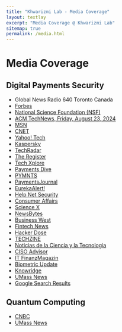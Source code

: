 ```yaml
---
title: "Khwarizmi Lab - Media Coverage"
layout: textlay
excerpt: "Media Coverage @ Khwarizmi Lab"
sitemap: true
permalink: /media.html
---
```


# Media Coverage

## Digital Payments Security
- Global News Radio 640 Toronto Canada
- <a href="https://www.forbes.com/sites/billhardekopf/2024/08/22/this-week-in-credit-card-news-people-using-cash-back-cards-to-help-during-tough-economy/" title="This Week In Credit Card News: Digital Wallets Can Allow Purchases with Stolen Credit Cards" target='_blank'>Forbes</a>
- <a href="https://www.youtube.com/watch?v=da-4BQukeQM" title="Digital wallets can allow purchases with stolen credit cards" target='_blank'>National Science Foundation (NSF)</a>
- <a href="https://technews.acm.org/archives.cfm?fo=2024-08-aug/aug-23-2024.html" title="A Loophole in Digital Wallet Security" target='_blank'>ACM TechNews, Friday, August 23, 2024</a>
- <a href="https://www.msn.com/en-us/money/personalfinance/digital-wallets-allow-for-the-use-of-stolen-credit-cards/ar-AA1p7TFh?ocid=finance-verthp-feeds" title="Digital wallets allow for the use of stolen credit cards" target='_blank'>MSN</a>
- <a href="https://www.cnet.com/personal-finance/credit-cards/advice/are-digital-wallets-safe-heres-how-to-protect-your-financial-information-in-2024/" title="Are Digital Wallets Safe? Here's How to Protect Your Financial Information in 2024" target='_blank'>CNET</a>
- <a href="https://www.yahoo.com/tech/digital-wallets-allow-stolen-credit-154400551.html" title="Digital wallets allow for the use of stolen credit cards" target='_blank'>Yahoo! Tech</a>
- <a href="https://www.linkedin.com/feed/update/urn:li:activity:7233569312542728192/" title="💳 Digital wallets can enable cybercriminals to make purchases with stolen credit cards" target='_blank'>Kaspersky</a>
- <a href="https://www.techradar.com/pro/digital-wallets-allow-for-the-use-of-stolen-credit-cards" title="Digital wallets allow for the use of stolen credit cards" target='_blank'>TechRadar</a>
- <a href="https://www.theregister.com/2024/08/20/digital_wallets_simplify_fraud/" title="Digital wallets can allow purchases with stolen credit cards" target='_blank'>The Register</a>
- <a href="https://techxplore.com/news/2024-08-reveals-loophole-digital-wallet-rightful.html" title="Digital wallets can allow purchases with stolen credit cards" target='_blank'>Tech Xplore</a>
- <a href="https://www.paymentsdive.com/news/academics-question-digital-wallet-security/726008/" title="Academics question digital wallet security" target='_blank'>Payments Dive</a>
- <a href="https://www.pymnts.com/mobile-wallets/2024/5-emerging-security-imperatives-for-digital-wallets/" title="5 Emerging Security Imperatives for Digital Wallets" target='_blank'>PYMNTS</a>
- <a href='https://www.paymentsjournal.com/researchers-uncover-security-issues-in-digital-wallets/' target='_blank' title="Researchers Uncover Security Issues in Digital Wallets">PaymentsJournal</a>
- <a href="https://www.eurekalert.org/news-releases/1054622" title="Digital wallets can allow purchases with stolen credit cards" target='_blank'>EurekaAlert!</a>
- <a href="https://www.helpnetsecurity.com/2024/08/19/digital-wallet-stolen-card/" title="Stolen, locked payment cards can be used with digital wallet apps" target='_blank'>Help Net Security</a>
- <a href="https://www.consumeraffairs.com/news/study-the-safety-of-applepay-and-googlepay-called-into-question-091624.html" title="Study: The safety of ApplePay and GooglePay called into question" target='_blank'>Consumer Affairs</a>
- <a href="https://sciencex.com/news/2024-08-week-japanese-ancestry-loophole-digital.html" title="Best of Last Week—Japanese ancestry challenged, loophole in digital wallets, using AI to diagnose genetic disease" target='_blank'>Science X</a>
- <a href="https://www.newsbytesapp.com/news/science/hackers-can-use-stolen-credit-card-details-on-digital-wallets/story" title="Security flaw allows stolen credit card use on digital wallets" target='_blank'>NewsBytes</a>
- <a href="https://businesswest.com/blog/new-study-reveals-loophole-in-digital-wallet-security/" title="New Study Reveals Loophole in Digital Wallet Security" target='_blank'>Business West</a>
- <a href='https://www.fintechnews.org/researchers-uncover-security-issues-in-digital-wallets/' target='_blank' title="Researchers uncover security issues in Digital Wallets">Fintech News</a>
- <a href='https://hackerdose.com/news/digital-wallet-loophole-shop-for-free/' target='_blank' title="Digital Wallet Loophole Allows Criminals to Shop for Free with Locked Cards">Hacker Dose</a>
- <a href='https://www.techzine.eu/news/security/123571/digital-wallets-susceptible-to-stolen-credit-card-fraud/' target='_blank' title='Digital wallets susceptible to stolen credit card fraud'>TECHZINE</a>
- <a href='https://noticiasdelaciencia.com/art/51688/descubren-puntos-debiles-en-la-seguridad-de-monederos-electronicos' target='_blank' title='Descubren puntos débiles en la seguridad de monederos electrónicos'>Noticias de la Ciencia y la Tecnologia</a>
- <a href='https://www.cisoadvisor.com.br/cartao-bloqueado-pode-funcionar-em-carteiras-digitais/' target='_blank' title='Cartão bloqueado pode funcionar em carteiras digitais'>CISO Advisor</a>
- <a href='https://www.it-finanzmagazin.de/sicherheitsluecken-in-digitalen-wallets-betrug-mit-fremden-karten-moeglich-214928/' target='_blank' title='Sicherheitslücken in digitalen Wallets -- Betrug mit fremden Karten möglich'>IT FinanzMagazin</a>
- <a href='https://www.biometricupdate.com/202408/are-digital-wallets-safe-new-research-says-no' target='_blank' title="Are digital wallets safe? New research says'no'">Biometric Update</a>
- <a href='https://knowridge.com/2024/08/scientists-find-security-flaw-in-digital-wallets-your-cards-could-be-at-risk/' target='_blank' title='Scientists find security flaw in digital wallets: Your cards could be at risk'>Knowridge</a>
- <a href="https://www.umass.edu/news/article/new-study-reveals-loophole-digital-wallet-security-even-if-rightful-cardholder-doesnt" title="New Study Reveals Loophole in Digital Wallet Security—Even If Rightful Cardholder Doesn't Use a Digital Wallet" target='_blank'>UMass News</a> 
- <a href="https://www.google.com/search?q=digital+wallets+stolen+cards+research+news" target='_blank'>Google Search Results</a> 

## Quantum Computing
- <a href="https://www.cnbc.com/amp/2024/12/22/what-google-quantum-chip-breakthrough-means-for-bitcoins-future.html" title="Taqi Raza Says Breakthroughs in Quantum Computing Will Likely Transform Industries" target='_blank'>CNBC</a>
- <a href="https://www.umass.edu/news/article/umass-amherst-researchers-join-26-million-quantum-computing-effort-build-internet" title="UMass Amherst Researchers Join $26 Million Quantum Computing Effort to Build Internet of the Future" target='_blank'>UMass News</a>